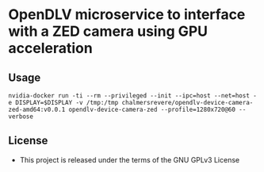 # OpenDLV microservice to interface with a ZED camera using GPU acceleration

## Usage

``
nvidia-docker run -ti --rm --privileged --init --ipc=host --net=host -e DISPLAY=$DISPLAY -v /tmp:/tmp chalmersrevere/opendlv-device-camera-zed-amd64:v0.0.1 opendlv-device-camera-zed --profile=1280x720@60 --verbose
``

## License

* This project is released under the terms of the GNU GPLv3 License

